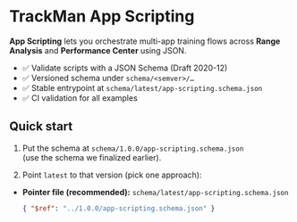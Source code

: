 # TrackMan App Scripting

**App Scripting** lets you orchestrate multi-app training flows across **Range Analysis** and **Performance Center** using JSON.

- ✅ Validate scripts with a JSON Schema (Draft 2020-12)
- ✅ Versioned schema under `schema/<semver>/…`
- ✅ Stable entrypoint at `schema/latest/app-scripting.schema.json`
- ✅ CI validation for all examples

## Quick start

1. Put the schema at `schema/1.0.0/app-scripting.schema.json`  
   (use the schema we finalized earlier).

2. Point `latest` to that version (pick one approach):

- **Pointer file (recommended):**
  `schema/latest/app-scripting.schema.json`
  ```json
  { "$ref": "../1.0.0/app-scripting.schema.json" }
